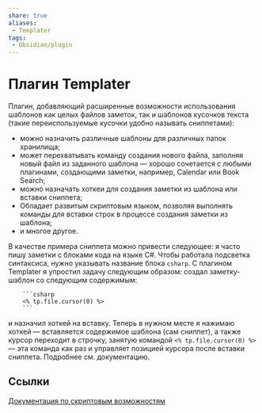 ```yaml
---
share: true
aliases:
 - Templater
tags:
 - Obsidian/plugin
---
```

# Плагин Templater
Плагин, добавляющий расширенные возможности использования шаблонов как целых файлов заметок, так и шаблонов кусочков текста (такие переиспользуемые кусочки удобно называть сниппетами):
- можно назначить различные шаблоны для различных папок хранилища;
- может перехватывать команду создания нового файла, заполняя новый файл из заданного шаблона — хорошо сочетается с любыми плагинами, создающими заметки, например, Calendar или Book Search;
- можно назначать хоткеи для создания заметки из шаблона или вставки сниппета;
- Обладает развитым скриптовым языком, позволяя выполнять команды для вставки строк в процессе создания заметки из шаблона;
- и многое другое.

В качестве примера сниппета можно привести следующее: я часто пишу заметки с блоками кода на языке C\#. Чтобы работала подсветка синтаксиса, нужно указывать название блока `csharp`. С плагином Templater я упростил задачу следующим образом: создал заметку-шаблон со следующим содержимым:
```
	```csharp
	<% tp.file.cursor(0) %>
	```
```
и назначил хоткей на вставку. Теперь в нужном месте я нажимаю хоткей — вставляется содержимое шаблона (сам сниппет), а также курсор переходит в строчку, занятую командой `<% tp.file.cursor(0) %>` — эта команда как раз и управляет позицией курсора после вставки сниппета. Подробнее см. документацию.

## Ссылки
[Документация по скриптовым возможностям](https://silentvoid13.github.io/Templater/)
